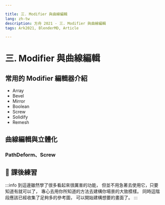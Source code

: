 ```yaml
---

title: 三. Modifier 與曲線編輯
lang: zh-tw
description: 方舟 2021 - 三. Modifier 與曲線編輯
tags: Ark2021, BlenderMD, Article

---
```


三. Modifier 與曲線編輯
===

## 常用的 Modifier 編輯器介紹

* Array
* Bevel
* Mirror
* Boolean
* Screw
* Solidify
* Remesh 

## 曲線編輯與立體化 

### PathDeform、Screw


## :bookmark_tabs: 課後練習

:::info
到這邊雖然學了很多看起來很厲害的功能，
但並不用急著去使用它，只要知道有就可以了，
專心去用你所知道的方法去建構你場景的大致模樣。
同時這階段應該已經收集了足夠多的參考圖，
可以開始建構想要的畫面了。
:::